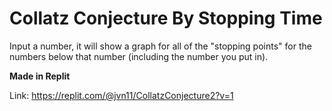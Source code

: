 # Collatz Conjecture By Stopping Time
Input a number, it will show a graph for all of the "stopping points" for the numbers below that number (including the number you put in).

**Made in Replit**

Link: https://replit.com/@jvn11/CollatzConjecture2?v=1

